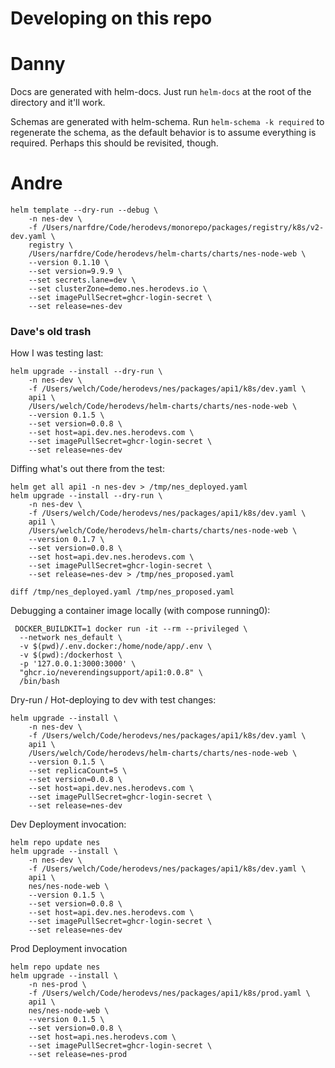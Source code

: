 # Developing on this repo

# Danny

Docs are generated with helm-docs.  Just run `helm-docs` at the root of the directory and it'll work.

Schemas are generated with helm-schema.  Run `helm-schema -k required` to regenerate the schema, as the default behavior is to assume everything is required.  Perhaps this should be revisited, though.


# Andre
```
helm template --dry-run --debug \
    -n nes-dev \
    -f /Users/narfdre/Code/herodevs/monorepo/packages/registry/k8s/v2-dev.yaml \
    registry \
    /Users/narfdre/Code/herodevs/helm-charts/charts/nes-node-web \
    --version 0.1.10 \
    --set version=9.9.9 \
    --set secrets.lane=dev \
    --set clusterZone=demo.nes.herodevs.io \
    --set imagePullSecret=ghcr-login-secret \
    --set release=nes-dev
```


### Dave's old trash
How I was testing last:
```
helm upgrade --install --dry-run \
    -n nes-dev \
    -f /Users/welch/Code/herodevs/nes/packages/api1/k8s/dev.yaml \
    api1 \
    /Users/welch/Code/herodevs/helm-charts/charts/nes-node-web \
    --version 0.1.5 \
    --set version=0.0.8 \
    --set host=api.dev.nes.herodevs.com \
    --set imagePullSecret=ghcr-login-secret \
    --set release=nes-dev
```


Diffing what's out there from the test:
``` 
helm get all api1 -n nes-dev > /tmp/nes_deployed.yaml
helm upgrade --install --dry-run \
    -n nes-dev \
    -f /Users/welch/Code/herodevs/nes/packages/api1/k8s/dev.yaml \
    api1 \
    /Users/welch/Code/herodevs/helm-charts/charts/nes-node-web \
    --version 0.1.7 \
    --set version=0.0.8 \
    --set host=api.dev.nes.herodevs.com \
    --set imagePullSecret=ghcr-login-secret \
    --set release=nes-dev > /tmp/nes_proposed.yaml

diff /tmp/nes_deployed.yaml /tmp/nes_proposed.yaml
```


Debugging a container image locally (with compose running0):
```
 DOCKER_BUILDKIT=1 docker run -it --rm --privileged \
  --network nes_default \
  -v $(pwd)/.env.docker:/home/node/app/.env \
  -v $(pwd):/dockerhost \
  -p '127.0.0.1:3000:3000' \
  "ghcr.io/neverendingsupport/api1:0.0.8" \
  /bin/bash
```

Dry-run / Hot-deploying to dev with test changes:
```
helm upgrade --install \
    -n nes-dev \
    -f /Users/welch/Code/herodevs/nes/packages/api1/k8s/dev.yaml \
    api1 \
    /Users/welch/Code/herodevs/helm-charts/charts/nes-node-web \
    --version 0.1.5 \
    --set replicaCount=5 \
    --set version=0.0.8 \
    --set host=api.dev.nes.herodevs.com \
    --set imagePullSecret=ghcr-login-secret \
    --set release=nes-dev
```


Dev Deployment invocation:
```
helm repo update nes
helm upgrade --install \
    -n nes-dev \
    -f /Users/welch/Code/herodevs/nes/packages/api1/k8s/dev.yaml \
    api1 \
    nes/nes-node-web \
    --version 0.1.5 \
    --set version=0.0.8 \
    --set host=api.dev.nes.herodevs.com \
    --set imagePullSecret=ghcr-login-secret \
    --set release=nes-dev
```

Prod Deployment invocation
```
helm repo update nes
helm upgrade --install \
    -n nes-prod \
    -f /Users/welch/Code/herodevs/nes/packages/api1/k8s/prod.yaml \
    api1 \
    nes/nes-node-web \
    --version 0.1.5 \
    --set version=0.0.8 \
    --set host=api.nes.herodevs.com \
    --set imagePullSecret=ghcr-login-secret \
    --set release=nes-prod
```
